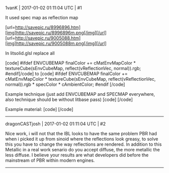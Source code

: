 1vanK | 2017-01-02 01:11:04 UTC | #1

It used spec map as reflection map

[url=http://savepic.ru/8996896.htm][img]http://savepic.ru/8996896m.png[/img][/url]
[url=http://savepic.ru/9005088.htm][img]http://savepic.ru/9005088m.png[/img][/url]

In litsolid.glsl replace all

[code]        #ifdef ENVCUBEMAP
            finalColor += cMatEnvMapColor * textureCube(sEnvCubeMap, reflect(vReflectionVec, normal)).rgb;
        #endif[/code]
to
[code]
        #ifdef ENVCUBEMAP
            finalColor += cMatEnvMapColor * textureCube(sEnvCubeMap, reflect(vReflectionVec, normal)).rgb * specColor * cAmbientColor;
        #endif
[/code]

Example technique (just add ENVCUBEMAP and SPECMAP everywhere, also technique should be without litbase pass)
[code]<technique vs="LitSolid" ps="LitSolid" psdefines="DIFFMAP">
    <pass name="base"  vsdefines="NORMALMAP ENVCUBEMAP SPECMAP" psdefines="ENVCUBEMAP AMBIENT NORMALMAP SPECMAP"/>
    <pass name="light" vsdefines="NORMALMAP ENVCUBEMAP SPECMAP" psdefines="ENVCUBEMAP NORMALMAP SPECMAP" depthtest="equal" depthwrite="false" blend="add" />
    <pass name="depth" vs="Depth" ps="Depth" />
    <pass name="shadow" vs="Shadow" ps="Shadow" />
</technique>
[/code]

Example material:
[code]<?xml version="1.0"?>
<material>
	<technique name="Techniques/MyDiffNormalSpecEnvCube.xml" />
	<texture unit="diffuse" name="Textures/Cerberus_A.tga" />
	<texture unit="normal" name="Textures/Cerberus_N.tga" />
	<texture unit="environment" name="Textures/Skybox.xml" />
	<texture unit="specular" name="Textures/Cerberus_A.tga" />
	<parameter name="MatDiffColor" value="1 1 1 1" />
	<parameter name="MatSpecColor" value="1 1 1 100" />
	<parameter name="MatEnvMapColor" value="1 1 1 1" />
</material> [/code]

-------------------------

dragonCASTjosh | 2017-01-02 01:11:04 UTC | #2

Nice work, i will not that the IBL looks to have the same problem PBR had when i picked it up from sinoid where the reflections look greasy, to solve this you have to change the way reflections are rendered. In addition to this Metallic in a real work senario do you accept diffuse, the more metallic the less diffuse. I believe your results are what developers did before the mainstream of PBR within modern engines.

-------------------------


